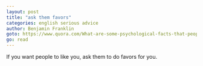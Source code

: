 ```yaml
---
layout: post
title: "ask them favors"
categories: english serious advice
author: Benjamin Franklin
goto: https://www.quora.com/What-are-some-psychological-facts-that-people-dont-know-1/answer/Matt-Schlenker#/?ref=speak.junglestar.org
go: read
---
```

If you want people to like you, ask them to do favors for you.
